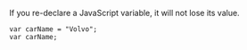 If you re-declare a JavaScript variable, it will not lose its value.

```
var carName = "Volvo";
var carName;

```
